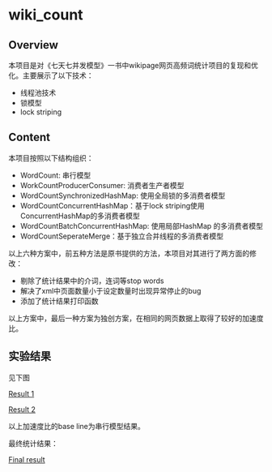 # wiki_count

## Overview

本项目是对《七天七并发模型》一书中wikipage网页高频词统计项目的复现和优化。主要展示了以下技术：

- 线程池技术
- 锁模型
- lock striping

## Content

本项目按照以下结构组织：

- WordCount: 串行模型
- WorkCountProducerConsumer: 消费者生产者模型
- WordCountSynchronizedHashMap: 使用全局锁的多消费者模型
- WordCountConcurrentHashMap：基于lock striping使用ConcurrentHashMap的多消费者模型
- WordCountBatchConcurrentHashMap: 使用局部HashMap 的多消费者模型
- WordCountSeperateMerge：基于独立合并线程的多消费者模型

以上六种方案中，前五种方法是原书提供的方法，本项目对其进行了两方面的修改：

- 剔除了统计结果中的介词，连词等stop words
- 解决了xml中页面数量小于设定数量时出现异常停止的bug
- 添加了统计结果打印函数

以上方案中，最后一种方案为独创方案，在相同的网页数据上取得了较好的加速度比。

## 实验结果

见下图

[Result 1](https://raw.githubusercontent.com/kylewang1991/wiki_count/main/image/result_1.jpg)

[Result 2](https://raw.githubusercontent.com/kylewang1991/wiki_count/main/image/result_2.jpg)

以上加速度比的base line为串行模型结果。

最终统计结果：

[Final result](https://raw.githubusercontent.com/kylewang1991/wiki_count/main/image/final_result.jpg)